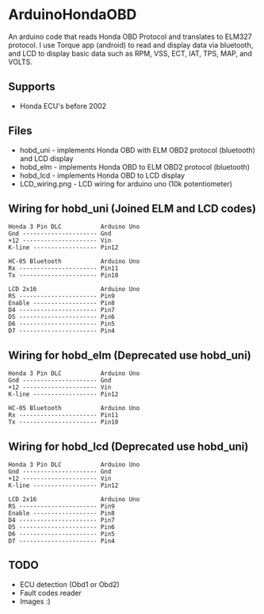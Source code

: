ArduinoHondaOBD
===========

An arduino code that reads Honda OBD Protocol and translates to ELM327 protocol.
I use Torque app (android) to read and display data via bluetooth, and
LCD to display basic data such as RPM, VSS, ECT, IAT, TPS, MAP, and VOLTS.


Supports
--------
* Honda ECU's before 2002


Files
-----
* hobd_uni - implements Honda OBD with ELM OBD2 protocol (bluetooth) and LCD display
* hobd_elm - implements Honda OBD to ELM OBD2 protocol (bluetooth)
* hobd_lcd - implements Honda OBD to LCD display
* LCD_wiring.png - LCD wiring for arduino uno (10k potentiometer)


Wiring for hobd_uni (Joined ELM and LCD codes)
--------------------
    Honda 3 Pin DLC           Arduino Uno
    Gnd --------------------- Gnd
    +12 --------------------- Vin
    K-line ------------------ Pin12

    HC-05 Bluetooth           Arduino Uno               
    Rx ---------------------- Pin11
    Tx ---------------------- Pin10

    LCD 2x16                  Arduino Uno               
    RS ---------------------- Pin9
    Enable ------------------ Pin8
    D4 ---------------------- Pin7
    D5 ---------------------- Pin6
    D6 ---------------------- Pin5
    D7 ---------------------- Pin4


Wiring for hobd_elm (Deprecated use hobd_uni)
--------------------
    Honda 3 Pin DLC           Arduino Uno
    Gnd --------------------- Gnd
    +12 --------------------- Vin
    K-line ------------------ Pin12

    HC-05 Bluetooth           Arduino Uno               
    Rx ---------------------- Pin11
    Tx ---------------------- Pin10


Wiring for hobd_lcd (Deprecated use hobd_uni)
---------------
    Honda 3 Pin DLC           Arduino Uno
    Gnd --------------------- Gnd
    +12 --------------------- Vin
    K-line ------------------ Pin12

    LCD 2x16                  Arduino Uno               
    RS ---------------------- Pin9
    Enable ------------------ Pin8
    D4 ---------------------- Pin7
    D5 ---------------------- Pin6
    D6 ---------------------- Pin5
    D7 ---------------------- Pin4




TODO
-----
* ECU detection (Obd1 or Obd2)
* Fault codes reader
* Images :)
